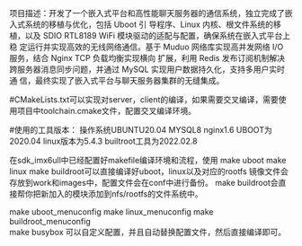 项目描述：开发了一个嵌入式平台和高性能聊天服务器的通信系统，独立完成了嵌入式系统的移植与优化，包括 Uboot 引
导程序、Linux 内核、根文件系统的移植，以及 SDIO RTL8189 WiFi 模块驱动的适配与配置，确保系统在嵌入式平台上稳
定运行并实现高效的无线网络通信。基于 Muduo 网络库实现高并发网络 I/O 服务，结合 Nginx TCP 负载均衡实现横向
扩展，利用 Redis 发布订阅机制解决跨服务器消息同步问题，并通过 MySQL 实现用户数据持久化，支持多用户实时通
信，最终实现了嵌入式平台与聊天服务器集群的无缝集成。

#CMakeLists.txt可以实现对server，client的编译，如果需要交叉编译，需要使用项目中toolchain.cmake文件，配置交叉编译环境。

#使用的工具版本：
  操作系统UBUNTU20.04 MYSQL8 nginx1.6 UBOOT为2020.04  linux版本为5.4.3 builtroot工具为2022.02.8

在sdk_imx6ull中已经配置好makefile编译环境和流程，使用
make uboot  make linux   make buildroot可以直接编译好uboot，linux以及对应的rootfs
镜像文件会存放到work和images中，配置文件会在conf中进行备份。
make buildroot会直接帮你把新加入的模块添加到nfs/rootfs的文件系统中。

make uboot_menuconfig
make linux_menuconfig
make buildroot_menuconfig  
make busybox 
可以自定义配置，并且自动替换配置文件，然后直接编译即可。
